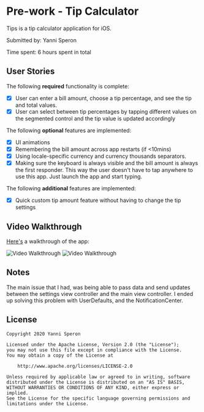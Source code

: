 # Pre-work - Tip Calculator

Tips is a tip calculator application for iOS.

Submitted by: Yanni Speron

Time spent: 6 hours spent in total

## User Stories

The following **required** functionality is complete:

* [x] User can enter a bill amount, choose a tip percentage, and see the tip and total values.
* [x] User can select between tip percentages by tapping different values on the segmented control and the tip value is updated accordingly

The following **optional** features are implemented:

* [x] UI animations
* [x] Remembering the bill amount across app restarts (if <10mins)
* [x] Using locale-specific currency and currency thousands separators.
* [x] Making sure the keyboard is always visible and the bill amount is always the first responder. This way the user doesn't have to tap anywhere to use this app. Just launch the app and start typing.

The following **additional** features are implemented:

* [x] Quick custom tip amount feature without having to change the tip settings

## Video Walkthrough

[Here's](https://i.imgur.com/Q8MfeUD.gif) a walkthrough of the app:

<img src='https://i.imgur.com/vmxESbP.gif' title='Video Walkthrough' width='' alt='Video Walkthrough' />

<img src='https://i.imgur.com/7TvqgKX.mp4' title='Video Walkthrough' width='' alt='Video Walkthrough' />

## Notes

The main issue that I had, was being able to pass data and send updates between the settings view controller and the main view controller. I ended up solving this problem with UserDefaults, and the NotificationCenter.

## License

    Copyright 2020 Yanni Speron

    Licensed under the Apache License, Version 2.0 (the "License");
    you may not use this file except in compliance with the License.
    You may obtain a copy of the License at

        http://www.apache.org/licenses/LICENSE-2.0

    Unless required by applicable law or agreed to in writing, software
    distributed under the License is distributed on an "AS IS" BASIS,
    WITHOUT WARRANTIES OR CONDITIONS OF ANY KIND, either express or implied.
    See the License for the specific language governing permissions and
    limitations under the License.

